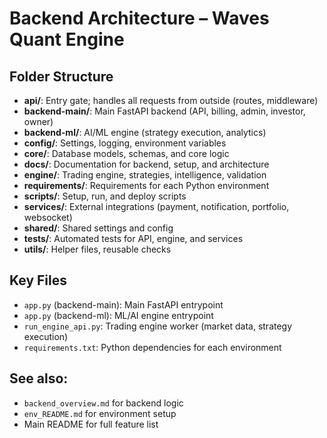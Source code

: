 # Backend Architecture – Waves Quant Engine

## Folder Structure

- **api/**: Entry gate; handles all requests from outside (routes, middleware)
- **backend-main/**: Main FastAPI backend (API, billing, admin, investor, owner)
- **backend-ml/**: AI/ML engine (strategy execution, analytics)
- **config/**: Settings, logging, environment variables
- **core/**: Database models, schemas, and core logic
- **docs/**: Documentation for backend, setup, and architecture
- **engine/**: Trading engine, strategies, intelligence, validation
- **requirements/**: Requirements for each Python environment
- **scripts/**: Setup, run, and deploy scripts
- **services/**: External integrations (payment, notification, portfolio, websocket)
- **shared/**: Shared settings and config
- **tests/**: Automated tests for API, engine, and services
- **utils/**: Helper files, reusable checks

## Key Files
- `app.py` (backend-main): Main FastAPI entrypoint
- `app.py` (backend-ml): ML/AI engine entrypoint
- `run_engine_api.py`: Trading engine worker (market data, strategy execution)
- `requirements.txt`: Python dependencies for each environment

## See also:
- `backend_overview.md` for backend logic
- `env_README.md` for environment setup
- Main README for full feature list